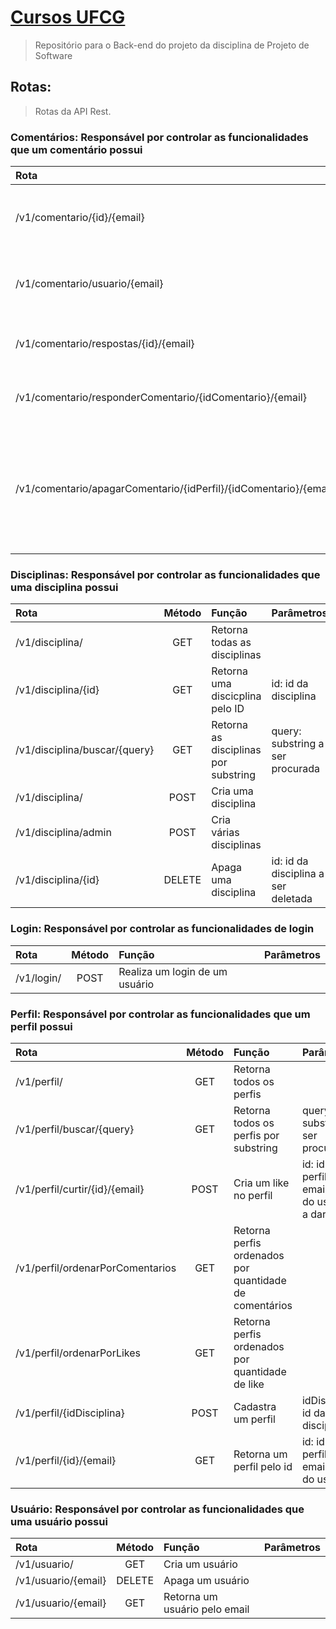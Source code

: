# [Cursos UFCG](https://api-cursosufcg.herokuapp.com/api/swagger-ui.html)
> Repositório para o Back-end do projeto da disciplina de Projeto de Software

## Rotas:
> Rotas da API Rest.

### Comentários: Responsável por controlar as funcionalidades que um comentário possui
Rota       | Método   |  Função    |  Parâmetros   |
:--------- | :------: | :--------- | :-----------  |
/v1/comentario/{id}/{email} | POST | Cria um comentário no perfil especificado pelo ID | id: Id do perfil, email: Email do usuário
/v1/comentario/usuario/{email} | GET | Retorna todos os comentários de um usuário | email: Email do usuário
/v1/comentario/respostas/{id}/{email} | GET | Retorna as respostas de um comentário | id: id do comentário, email: Email do usuário
/v1/comentario/responderComentario/{idComentario}/{email} | POST | Cria resposta de um comentário | id: id do comentário, email: Email do usuário
/v1/comentario/apagarComentario/{idPerfil}/{idComentario}/{email} | DELETE | Apaga um comentário de um perfi | idPerfil: id do perfil, idComentario: id do comentário, email: email do usuário que quer apagar o comentário.

### Disciplinas: Responsável por controlar as funcionalidades que uma disciplina possui
Rota       | Método   |  Função    |  Parâmetros   |
:--------- | :------: | :--------- | :-----------  |
/v1/disciplina/ | GET | Retorna todas as disciplinas |
/v1/disciplina/{id} | GET | Retorna uma discicplina pelo ID | id: id da disciplina
/v1/disciplina/buscar/{query} | GET | Retorna as disciplinas por substring | query: substring a ser procurada
/v1/disciplina/ | POST | Cria uma disciplina | 
/v1/disciplina/admin | POST | Cria várias disciplinas | 
/v1/disciplina/{id} | DELETE | Apaga uma disciplina | id: id da disciplina a ser deletada

### Login:  Responsável por controlar as funcionalidades de login
Rota       | Método   |  Função    |  Parâmetros   |
:--------- | :------: | :--------- | :-----------  |
/v1/login/ | POST | Realiza um login de um usuário

### Perfil: Responsável por controlar as funcionalidades que um perfil possui
Rota       | Método   |  Função    |  Parâmetros   |
:--------- | :------: | :--------- | :-----------  |
/v1/perfil/ | GET | Retorna todos os perfis | 
/v1/perfil/buscar/{query} | GET | Retorna todos os perfis por substring | query: substring a ser procurada
/v1/perfil/curtir/{id}/{email} | POST | Cria um like no perfil | id: id do perfil, email: email do usuário a dar o like
/v1/perfil/ordenarPorComentarios | GET | Retorna perfis ordenados por quantidade de comentários | 
/v1/perfil/ordenarPorLikes | GET | Retorna perfis ordenados por quantidade de like |
/v1/perfil/{idDisciplina} | POST | Cadastra um perfil | idDisciplina: id da disciplina
/v1/perfil/{id}/{email} | GET | Retorna um perfil pelo id | id: id do perfil, email: email do usuário

### Usuário: Responsável por controlar as funcionalidades que uma usuário possui
Rota       | Método   |  Função    |  Parâmetros   |
:--------- | :------: | :--------- | :-----------  |
/v1/usuario/ | GET | Cria um usuário |
/v1/usuario/{email} | DELETE | Apaga um usuário | 
/v1/usuario/{email} | GET | Retorna um usuário pelo email | 
